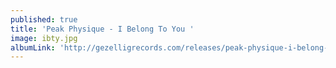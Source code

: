 ```yaml
---
published: true
title: 'Peak Physique - I Belong To You '
image: ibty.jpg
albumLink: 'http://gezelligrecords.com/releases/peak-physique-i-belong-to-you'
---
```

